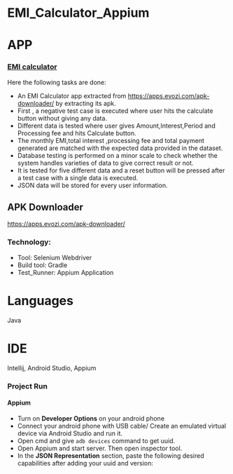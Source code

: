 # EMI_Calculator_Appium
# APP
### [EMI calculator](https://play.google.com/store/apps/details?id=com.continuum.emi.calculator)

Here the following tasks are done:
- An EMI Calculator app extracted from https://apps.evozi.com/apk-downloader/  by extracting its apk.
- First , a negative test case is executed where user hits the calculate button without giving any data.
- Different data is tested where user gives Amount,Interest,Period and Processing fee and hits Calculate button.
- The monthly EMI,total interest ,processing fee and total payment generated are matched with the expected data provided in the dataset.
- Database testing is performed on a minor scale to check whether the system handles varieties of data to give correct result or not.
- It is tested for five different data and a reset button will be pressed after a test case with a single data is executed.
- JSON data will be stored for every user information.


## APK Downloader
https://apps.evozi.com/apk-downloader/

### Technology: </br>
- Tool: Selenium Webdriver
- Build tool: Gradle
- Test_Runner: Appium Application 

# Languages 
Java

# IDE
Intellij, Android Studio, Appium

### Project Run

#### Appium
- Turn on **Developer Options** on your android phone
- Connect your android phone with USB cable/ Create an emulated virtual device via Android Studio and run it.
- Open cmd and give ```adb devices``` command to get uuid.
- Open Appium and start server. Then open inspector tool.
- In the **JSON Representation** section, paste the following desired capabilities after adding your uuid and version:




